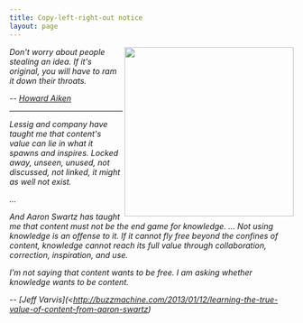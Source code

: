 ```yaml
---
title: Copy-left-right-out notice
layout: page
---
```



<img align=right  width=300 src="{{site.url}}/img/paretocup.png">



<em>

Don't worry about people stealing an idea. If it's original, you will have to ram it down their throats.

-- [Howard Aiken](http://en.wikipedia.org/wiki/Howard_H._Aiken)

____

Lessig and company have taught me that content's
value can lie in what it spawns and inspires. Locked
away, unseen, unused, not discussed, not linked, it
might as well not exist.

...

And Aaron Swartz has taught me that content must not
be the end game for knowledge. ...  Not using
knowledge is an offense to it. If it cannot fly free
beyond the confines of content, knowledge cannot
reach its full value through collaboration,
correction, inspiration, and use.

<p>I’m not saying that content wants to be free. I am asking whether knowledge wants to be content.

-- [Jeff Varvis](<http://buzzmachine.com/2013/01/12/learning-the-true-value-of-content-from-aaron-swartz)


